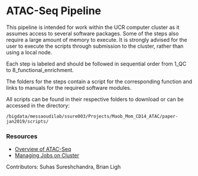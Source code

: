 # ATAC-Seq Pipeline
This pipeline is intended for work within the UCR computer cluster as it assumes access to several software packages. 
Some of the steps also require a large amount of memory to execute.
It is strongly advised for the user to execute the scripts through submission to the cluster, rather than using a local node. 

Each step is labeled and should be followed in sequential order from 1_QC to 8_functional_enrichment.

The folders for the steps contain a script for the corresponding function and links to manuals for the required software modules.

All scripts can be found in their respective folders to download or can be accessed in the directory:
```
/bigdata/messaoudilab/ssure003/Projects/Maob_Mom_CD14_ATAC/paper-jan2019/scripts/
```

### Resources
* [Overview of ATAC-Seq](https://informatics.fas.harvard.edu/atac-seq-guidelines.html)
* [Managing Jobs on Cluster](https://hpcc.ucr.edu/manuals_linux-cluster_jobs.html)

Contributors: Suhas Sureshchandra, Brian Ligh
